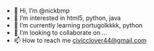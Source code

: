 - 👋 Hi, I’m @nickbmp
- 👀 I’m interested in html5, python, java
- 🌱 I’m currently learning portugolkkkk, python
- 💞️ I’m looking to collaborate on ...
- 📫 How to reach me civicclover44@gmail.com

<!---
nickbmp/nickbmp is a ✨ special ✨ repository because its `README.md` (this file) appears on your GitHub profile.
You can click the Preview link to take a look at your changes.
--->
